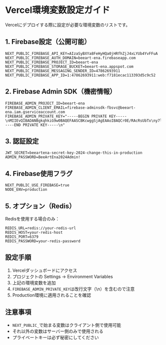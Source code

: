 # Vercel環境変数設定ガイド

Vercelにデプロイする際に設定が必要な環境変数のリストです。

## 1. Firebase設定（公開可能）

```
NEXT_PUBLIC_FIREBASE_API_KEY=AIzaSyBXYa8FeHyHQa0jHRfhZjJ4xLYUb4YvFFuA
NEXT_PUBLIC_FIREBASE_AUTH_DOMAIN=beeart-ena.firebaseapp.com
NEXT_PUBLIC_FIREBASE_PROJECT_ID=beeart-ena
NEXT_PUBLIC_FIREBASE_STORAGE_BUCKET=beeart-ena.appspot.com
NEXT_PUBLIC_FIREBASE_MESSAGING_SENDER_ID=47862693911
NEXT_PUBLIC_FIREBASE_APP_ID=1:47862693911:web:f7181ecac113393d5c9c52
```

## 2. Firebase Admin SDK（機密情報）

```
FIREBASE_ADMIN_PROJECT_ID=beeart-ena
FIREBASE_ADMIN_CLIENT_EMAIL=firebase-adminsdk-fbsvc@beeart-ena.iam.gserviceaccount.com
FIREBASE_ADMIN_PRIVATE_KEY="-----BEGIN PRIVATE KEY-----\nMIIEvQIBADANBgkqhkiG9w0BAQEFAASCBKcwggSjAgEAAoIBAQCr0E/RAcRsUbTx\ny7lgFNw3sQ22m/NyMAmlnF0LEWpwvO0bAvGa+ecxF9fzKV0AoE+TI607RYFjO/Cm\n1zwbU9ZSNLLUcme1slHpcB5FgfIyM6xUIDWchVpw+JkEW9DHbKCXjIOc38Z3W3FF\n8FZGkQwVJKUqVxNrhxB8M6qPeH3FeWzQIdnqwsf7giz3xQv3HMYja1Xwmpoxkg+9\nniHRMbmh87lsyIeITSF1Z3LJBtqHmDFubBLvkr4wRaIQpgK6U/q8/tExQKgAR0tT\n03lVkm3hz3kUJniOaoL+AoiH8VFIgA2N/Ptqp7qYx5f3Cw3LDs5ClsR3xfA6ijq2\nBxonjx9lAgMBAAECggEABMg1wddm1Zf5mBBHntRoeQwDxHJ3QRVJXh4UcIzXIFUA\nfskNxfaQ2CrgecC2jrWnjqzGcyOhBrd3StbV8gca7ECnaJEtm0mft4ZaxVb+UXuN\nie2NPcfFZ7xiRT7eov+o7Ebpg98uRDSxRKp8OuxpwG3mbfUB/J3EAvJM2+o/3+mQ\nkUQ18JzZzKhsX9dzCv4Wcbjnvp0zWj3/O7AfGBUZPfECpqmbJVGQJ709hEThrLjl\nHo09ftSFe8dbTNDp2MtW0Vy+5WNNer8JFYlyKR/B2QMIYh4ArtPUvlIc0GB7zQ/g\n7SGmUnvzCMD6msrZp+DXAow55EERUDl2ndWl3SYwoQKBgQDyTKVjDaD9IwuElJJQ\nM4N09TKsbyqmP72vWNtDSMs4wNPnf1oErCxK4yi7D30uoiPKBwGy9RPHHVyJLiOR\nwh9fHWOJmGpMnI4++IXokpuDT8JginwL57vuaq+Sd2F2uGrlAld/KwXrzfN9+OO8\nCNHvFOUOgetnmt2/4y91lgqmBQKBgQC1h113TER1RPEgjisW1RaqUHOQjoI8ypzc\nsH9Y7m1bsbX/v8Kgt5AHnUPW5EB6YA8n6tIwKG7aBvf2cOrhqQ9pnvFVQwkcMU1P\nmEpGVYffaRNeGqtUYjcdJ/gUuEFUVx/WgESSgmvavWaALBluuy+i+Yvlfj01spfW\nHGd60i9x4QKBgHmx7U82xSjetSY9yM7nUJspm+3nV7BwS0EKi/XbVdaHYubem8PF\nBeoG9aoeOW12misaIcxUMz7KjHOJ7OuEaGVJSXkOSDV6XCdcg0UwfVMSeDos0+jW\n1xkEFHKn6xfJwEaNSozgevTYV/dpTlhexbIi+Hi04BsFOWLrJCcW2PpRAoGATqDS\nkFD9uhnho+tQqLQl/CGa3PuNWA2fAkyE7J1hyvzfy2ZhREIeZd3tu4/kid0/01d4\nMZnh4hhwoVNpudMDtQk+mWLO+GI2jYp2aZ60msWluPYuTf+4xa1BXKAu0/xk8wFe\nMmPBmd6+Hjh7z6XOzXXv7bjPhInWEMz+2YlfOaECgYEAjT+EXZaWzjn4TndVEqNs\nV8xdgbO/LBM9HyMdRMAPM1Of3IkU6HfFSvqNGDv6hdGhT58c58MARnVfIgbM/7e0\neV7T/wjnMEATMxkq1wVfzjI91Dw2bU7OY6FtiLDRuIyZ55oCY3X9CAkLR4jIQzvj\nebrfRiozFRhtGa5Vnam0cf8=\n-----END PRIVATE KEY-----\n"
```

## 3. 認証設定

```
JWT_SECRET=beeartena-secret-key-2024-change-this-in-production
ADMIN_PASSWORD=BeeArtEna2024Admin!
```

## 4. Firebase使用フラグ

```
NEXT_PUBLIC_USE_FIREBASE=true
NODE_ENV=production
```

## 5. オプション（Redis）

Redisを使用する場合のみ：
```
REDIS_URL=redis://your-redis-url
REDIS_HOST=your-redis-host
REDIS_PORT=6379
REDIS_PASSWORD=your-redis-password
```

## 設定手順

1. Vercelダッシュボードにアクセス
2. プロジェクトの Settings → Environment Variables
3. 上記の環境変数を追加
4. `FIREBASE_ADMIN_PRIVATE_KEY`は改行文字（\n）を含むので注意
5. Production環境に適用されることを確認

## 注意事項

- `NEXT_PUBLIC_`で始まる変数はクライアント側で使用可能
- それ以外の変数はサーバー側のみで使用される
- プライベートキーは必ず秘密にしてください